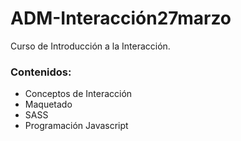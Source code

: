 # ADM-Interacción27marzo

Curso de Introducción a la Interacción.


### Contenidos: 

- Conceptos de Interacción
- Maquetado
- SASS
- Programación Javascript
